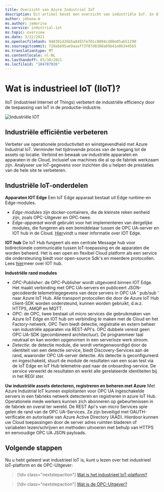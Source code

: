 ```yaml
---
title: Overzicht van Azure Industrial IoT
description: Dit artikel bevat een overzicht van industriële IoT. In dit onderwerp worden de connectiviteits-en beveiligings onderdelen voor de werk vloer in IIoT uitgelegd.
author: jehona-m
ms.author: jemorina
ms.service: industrial-iot
ms.topic: overview
ms.date: 3/22/2021
ms.openlocfilehash: 940391d26b5a8455fef01c8094cd08e05ab51290
ms.sourcegitcommit: f28ebb95ae9aaaff3f87d8388a09b41e0b3445b5
ms.translationtype: MT
ms.contentlocale: nl-NL
ms.lasthandoff: 03/30/2021
ms.locfileid: "104787926"
---
```

# <a name="what-is-industrial-iot-iiot"></a>Wat is industrieel IoT (IIoT)?

IIoT (industrieel Internet of Things) verbetert de industriële efficiency door de toepassing van IoT in de productie-industrie.

![Industriële IOT](media/overview-what-is-Industrial-IoT/icon-255-px.png)

## <a name="improve-industrial-efficiencies"></a>Industriële efficiëntie verbeteren
Verbeter uw operationele productiviteit en winstgevendheid met Azure Industrial IoT. Verminder het tijdrovende proces van de toegang tot de assets op locatie. Verbind en bewaak uw industriële apparaten en apparaten in de Cloud, inclusief uw machines die al op de fabriek werkzaam zijn. Analyseer uw IoT-gegevens voor inzichten die u helpen de prestaties van de hele site te verbeteren.

## <a name="industrial-iot-components"></a>Industriële IoT-onderdelen

**Apparaten IOT Edge** Een IoT Edge apparaat bestaat uit Edge runtime-en Edge-modules. 
- *Edge-modules* zijn docker-containers, die de kleinste reken eenheid zijn, zoals OPC-Uitgever en OPC-twee. 
- *Edge-apparaat* wordt gebruikt voor het implementeren van dergelijke modules, die fungeren als een bemiddelaar tussen de OPC UA-server en IOT hub in de Cloud. [Hier](https://azure.microsoft.com/services/iot-edge/)vindt u meer informatie over IOT Edge.

**IOT hub** De IoT Hub fungeert als een centrale Message hub voor bidirectionele communicatie tussen IoT-toepassing en de apparaten die worden beheerd. Het is een open en flexibel Cloud platform als een service die ondersteuning biedt voor open-source Sdk's en meerdere protocollen. Lees [hier](https://azure.microsoft.com/services/iot-hub/)meer over IOT hub.

**Industriële rand modules**
- *OPC-Publisher*: de OPC-Publisher wordt uitgevoerd binnen IOT Edge. Het maakt verbinding met OPC UA-servers en publiceert JSON-gecodeerde telemetriegegevens van deze servers in OPC UA ' pub/sub ' naar Azure IoT Hub. Alle transport protocollen die door de Azure IoT Hub client-SDK worden ondersteund, kunnen worden gebruikt, d.w.z. HTTPS, AMQP en MQTT.
- *OPC*: de OPC, twee bestaat uit micro services die gebruikmaken van Azure IoT Edge en IOT hub om verbinding te maken met de Cloud en het Factory-netwerk. OPC Twin biedt detectie, registratie en extern beheer van industriële apparaten via REST-API's. OPC dubbele vereist geen OPC UA-SDK (gecombineerd architectuur). De programmeer taal neutraal en kan worden opgenomen in een serverloze werk stroom.
- *Detectie*: de detectie module, die wordt vertegenwoordigd door de identiteit van een detectie service, biedt Discovery-Services aan de rand, waaronder OPC UA-server detectie. Als detectie is geconfigureerd en ingeschakeld, stuurt de module de resultaten van een scan test via de IoT Edge en IoT Hub telemetrie-pad naar de onboarding-service. De service verwerkt de resultaten en werkt alle gerelateerde identiteiten bij in het REGI ster.


**Uw industriële assets detecteren, registreren en beheren met Azure** Met Azure Industrial IoT kunnen exploitanten voor OPC UA ingeschakelde servers in een fabrieks netwerk detecteren en registreren in azure IoT Hub. Operationele mede werkers kunnen zich abonneren op gebeurtenissen in de fabriek en overal ter wereld. De REST Api's van micro Services spie gelen de rand van de OPC UA-Services. Ze zijn beveiligd met OAUTH-verificatie en autorisatie van Azure Active Directory (AAD). Hierdoor kunnen uw Cloud toepassingen door de server adres ruimten bladeren of variabelen lezen/schrijven en methoden uitvoeren met behulp van HTTPS en eenvoudige OPC UA JSON payloads.

## <a name="next-steps"></a>Volgende stappen
Nu u hebt geleerd wat industrieel IoT is, kunt u lezen over het industrieel IoT-platform en de OPC-Uitgever:

> [!div class="nextstepaction"]
> [Wat is het industrieel IoT-platform?](overview-what-is-industrial-iot-platform.md)

> [!div class="nextstepaction"]
> [Wat is de OPC-Uitgever?](overview-what-is-opc-publisher.md)